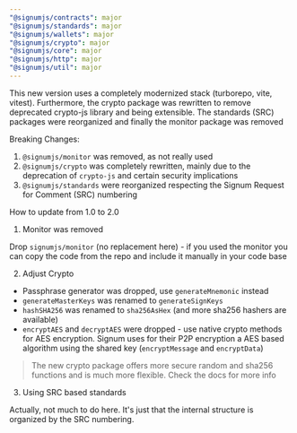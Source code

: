 ```yaml
---
"@signumjs/contracts": major
"@signumjs/standards": major
"@signumjs/wallets": major
"@signumjs/crypto": major
"@signumjs/core": major
"@signumjs/http": major
"@signumjs/util": major
---
```


This new version uses a completely modernized stack (turborepo, vite, vitest). Furthermore, the crypto package was rewritten to remove deprecated crypto-js library and being extensible. The standards (SRC) packages were reorganized and finally the monitor package was removed


Breaking Changes:

1. `@signumjs/monitor` was removed, as not really used
2. `@signumjs/crypto` was completely rewritten, mainly due to the deprecation of `crypto-js` and certain security implications
3. `@signumjs/standards` were reorganized respecting the Signum Request for Comment (SRC) numbering


How to update from 1.0 to 2.0

1. Monitor was removed

Drop `signumjs/monitor` (no replacement here) - if you used the monitor you can copy the code from the repo and include it manually in your code base


2. Adjust Crypto

- Passphrase generator was dropped, use `generateMnemonic` instead
- `generateMasterKeys` was renamed to `generateSignKeys`
- `hashSHA256` was renamed to `sha256AsHex` (and more sha256 hashers are available)
- `encryptAES` and `decryptAES` were dropped - use native crypto methods for AES encryption. Signum uses for their P2P encryption a AES based algorithm using the shared key (`encryptMessage` and `encryptData`) 

> The new crypto package offers more secure random and sha256 functions and is much more flexible. Check the docs for more info

3. Using SRC based standards

Actually, not much to do here. It's just that the internal structure is organized by the SRC numbering.
